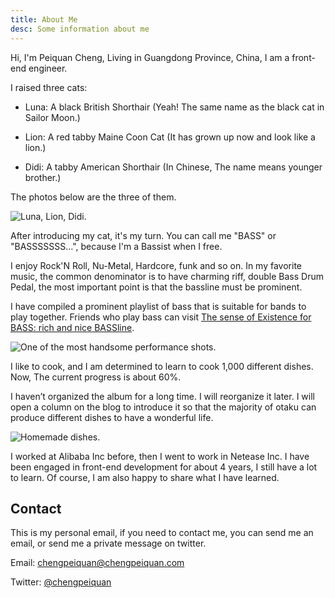 ```yaml
---
title: About Me
desc: Some information about me
---
```


Hi, I'm Peiquan Cheng, Living in Guangdong Province, China, I am a front-end engineer.

I raised three cats:

- Luna: A black British Shorthair (Yeah! The same name as the black cat in Sailor Moon.)

- Lion: A red tabby Maine Coon Cat (It has grown up now and look like a lion.)

- Didi: A tabby American Shorthair (In Chinese, The name means younger brother.)

The photos below are the three of them.

![Luna, Lion, Didi.](https://cdn.jsdelivr.net/gh/chengpeiquan/assets-storage/img/2021/02/20210218211229.jpg)

After introducing my cat, it's my turn. You can call me "BASS" or "BASSSSSSS…", because I'm a Bassist when I free.

I enjoy Rock'N Roll, Nu-Metal, Hardcore, funk and so on. In my favorite music, the common denominator is to have charming riff, double Bass Drum Pedal, the most important point is that the bassline must be prominent.

I have compiled a prominent playlist of bass that is suitable for bands to play together. Friends who play bass can visit [The sense of Existence for BASS: rich and nice BASSline](https://music.163.com/#/playlist?id=443717710).

![One of the most handsome performance shots.](https://cdn.jsdelivr.net/gh/chengpeiquan/assets-storage/img/2021/02/20210218205909.jpg)

I like to cook, and I am determined to learn to cook 1,000 different dishes. Now, The current progress is about 60%.

I haven’t organized the album for a long time. I will reorganize it later. I will open a column on the blog to introduce it so that the majority of otaku can produce different dishes to have a wonderful life.

![Homemade dishes.](https://cdn.jsdelivr.net/gh/chengpeiquan/assets-storage/img/2021/02/20210218210634.jpg)

I worked at Alibaba Inc before, then I went to work in Netease Inc. I have been engaged in front-end development for about 4 years, I still have a lot to learn. Of course, I am also happy to share what I have learned.

## Contact

This is my personal email, if you need to contact me, you can send me an email, or send me a private message on twitter.

Email: chengpeiquan@chengpeiquan.com

Twitter: [@chengpeiquan](https://twitter.com/chengpeiquan)
